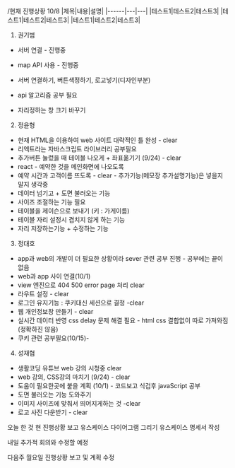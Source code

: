 /현재 진행상황 10/8
|제목|내용|설명|
|------|---|---|
|테스트1|테스트2|테스트3|
|테스트1|테스트2|테스트3|
|테스트1|테스트2|테스트3|
 1. 권기범
  - 서버 연결 - 진행중
  - map API 사용 - 진행중
  
  - 서버 연결하기, 버튼색정하기, 로고넣기(디자인부분)
  - api 알고리즘 공부 필요
  - 자리정하는 창 크기 바꾸기 
  
 2. 정윤형
  - 현재 HTML을 이용하여 web 사이트 대략적인 틀 완성 - clear 
  - 리엑트라는 자바스크립트 라이브러리 공부필요
  - 추가버튼 눌렀을 때 테이블 나오게 + 좌표옮기기 (9/24) - clear
  - react - 예약한 것을 메인화면에 나오도록 
  - 예약 시간과 고객이름 뜨도록 - clear - 추가기능(메모장 추가설명기능)은 넣을지 말지 생각중
  - 데이터 넘기고 + 도면 불러오는 기능 
  - 사이즈 조절하는 기능 필요
  - 테이블을 제이슨으로 보내기 (키 : 가게이름)
  - 테이블 자리 설정시 겹치지 않게 하는 기능
  - 자리 저장하는기능 + 수정하는 기능 
 3. 정대호
  - app과 web의 개발이 더 필요한 상황이라 sever 관련 공부 진행 - 공부에는 끝이 없음
  - web과 app 사이 연결(10/1)
  - view 엔진으로 404 500 error page 처리 clear
  - 라우트 설정 - clear
  - 로그인 유지기능 : 쿠키대신 세션으로 결정 -clear
  - 웹 개인정보창 만들기 - clear
  - 실시간 데이터 반영 css delay 문제 해결 필요 - html css 결합없이 따로 가져와짐(정확하진 않음)
  - 쿠키 관련 공부필요(10/15)-
 4. 성재협
  - 생활코딩 유튜브 web 강의 시청중 clear
  - web 강의, CSS강의 마치기 (9/24) - clear
  - 도움이 필요한곳에 붙을 계획 (10/1) - 코드보고 식겁후 javaScript 공부 
  - 도면 불러오는 기능 도와주기 
  - 이미지 사이즈에 맞춰서 띄어지게하는 것 -clear
  - 로고 사진 다운받기 - clear
 
 오늘 한 것
  현 진행상황 보고
  유스케이스 다이어그램 그리기
  유스케이스 명세서 작성
 
 내일
  추가적 회의와 수정할 예정
  
 다음주 월요일
  진행상황 보고 및 계획 수정
